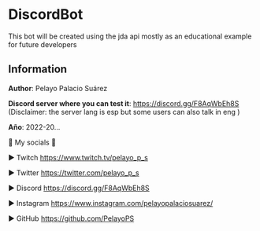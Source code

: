 # DiscordBot
This bot will be created using the jda api mostly as an educational example for future developers

## Information

**Author**: Pelayo Palacio Suárez

**Discord server where you can test it**: https://discord.gg/F8AqWbEh8S
(Disclaimer: the server lang is esp but some users can also talk in eng )

**Año**: 2022-20...

🔔 My socials 🔔

► Twitch https://www.twitch.tv/pelayo_p_s

► Twitter https://twitter.com/pelayo_p_s

► Discord https://discord.gg/F8AqWbEh8S

► Instagram https://www.instagram.com/pelayopalaciosuarez/

► GitHub https://github.com/PelayoPS
